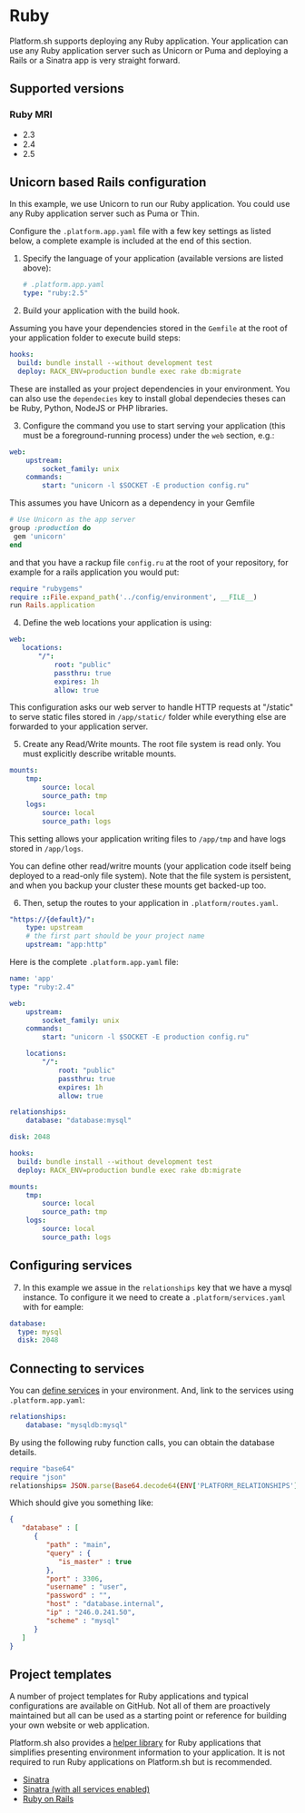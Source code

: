 # Ruby

Platform.sh supports deploying any Ruby application. Your application can use any Ruby application server such as Unicorn or Puma and deploying a Rails or a Sinatra app is very straight forward.

## Supported versions

### Ruby MRI

* 2.3
* 2.4
* 2.5

## Unicorn based Rails configuration

In this example, we use Unicorn to run our Ruby application. You could use any Ruby application server such as Puma or Thin.

Configure the `.platform.app.yaml` file with a few key settings as listed below, a complete example is included at the end of this section.

1. Specify the language of your application (available versions are listed above):

   ```yaml
   # .platform.app.yaml
   type: "ruby:2.5"
   ```

2. Build your application with the build hook.

Assuming you have your  dependencies stored in the `Gemfile` at the root of your application folder to execute build steps:

```yaml
hooks:
  build: bundle install --without development test
  deploy: RACK_ENV=production bundle exec rake db:migrate
```

These are installed as your project dependencies in your environment. You can also use the `dependecies` key to install global dependecies theses can be Ruby, Python, NodeJS or PHP libraries.

3. Configure the command you use to start serving your application (this must be a foreground-running process) under the `web` section, e.g.:

```yaml
web:
    upstream:
        socket_family: unix
    commands:
        start: "unicorn -l $SOCKET -E production config.ru"
```

This assumes you have Unicorn as a dependency in your Gemfile

 ```ruby
# Use Unicorn as the app server
group :production do 
  gem 'unicorn'
end
```

and that you have a rackup file `config.ru` at the root of your repository, for example for a rails application you would put:

```ruby
require "rubygems"
require ::File.expand_path('../config/environment', __FILE__)
run Rails.application
```

4. Define the web locations your application is using:

```yaml
web:
   locations:
       "/":
           root: "public"
           passthru: true
           expires: 1h
           allow: true
```

This configuration asks our web server to handle HTTP requests at "/static" to serve static files stored in `/app/static/` folder while everything else are forwarded to your application server.

5. Create any Read/Write mounts. The root file system is read only. You must explicitly describe writable mounts.

```yaml
mounts:
    tmp:
        source: local
        source_path: tmp
    logs:
        source: local
        source_path: logs
```

This setting allows your application writing files to `/app/tmp` and have logs stored in `/app/logs`.

You can define other read/writre mounts (your application code itself being deployed to a read-only file system). Note that the file system is persistent, and when you backup your cluster these mounts get backed-up too.

6. Then, setup the routes to your application in `.platform/routes.yaml`.

```yaml
"https://{default}/":
    type: upstream
    # the first part should be your project name
    upstream: "app:http"
```

Here is the complete `.platform.app.yaml` file:

```yaml
name: 'app'
type: "ruby:2.4"

web:
    upstream:
        socket_family: unix
    commands:
        start: "unicorn -l $SOCKET -E production config.ru"

    locations:
        "/":
            root: "public"
            passthru: true
            expires: 1h
            allow: true

relationships:
    database: "database:mysql"

disk: 2048

hooks:
  build: bundle install --without development test
  deploy: RACK_ENV=production bundle exec rake db:migrate

mounts:
    tmp:
        source: local
        source_path: tmp
    logs:
        source: local
        source_path: logs
```

## Configuring services
7. In this example we assue in the `relationships` key that we have a mysql instance. To configure it we need to create a `.platform/services.yaml` with for eample:

```yaml
database:
  type: mysql
  disk: 2048
```

## Connecting to services

You can [define services](/configuration/services.md) in your environment. And, link to the services using `.platform.app.yaml`:

```yaml
relationships:
    database: "mysqldb:mysql"
```

By using the following ruby function calls, you can obtain the database details.

```ruby
require "base64"
require "json"
relationships= JSON.parse(Base64.decode64(ENV['PLATFORM_RELATIONSHIPS']))
```

Which should give you something like:

```json
{
   "database" : [
      {
         "path" : "main",
         "query" : {
            "is_master" : true
         },
         "port" : 3306,
         "username" : "user",
         "password" : "",
         "host" : "database.internal",
         "ip" : "246.0.241.50",
         "scheme" : "mysql"
      }
   ]
}
```

## Project templates

A number of project templates for Ruby applications and typical configurations are available on GitHub.  Not all of them are proactively maintained but all can be used as a starting point or reference for building your own website or web application.

Platform.sh also provides a [helper library](https://github.com/platformsh/platformsh-ruby-helper) for Ruby applications that simplifies presenting environment information to your application.  It is not required to run Ruby applications on Platform.sh but is recommended.

* [Sinatra](https://github.com/platformsh/platformsh-example-sinatra)
* [Sinatra (with all services enabled)](https://github.com/platformsh/platformsh-example-ruby-sinatra-all-the-services)
* [Ruby on Rails](https://github.com/platformsh/platformsh-example-rails)
